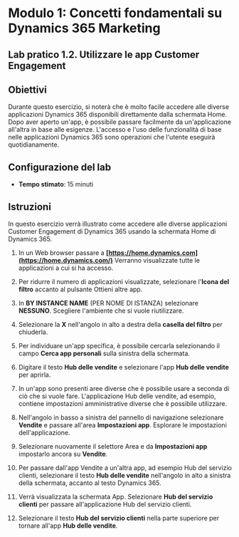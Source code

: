 ﻿---
lab:
    title: 'Lab 1.2: Utilizzare le app Customer Engagement'
    module: 'Modulo 1: Concetti fondamentali su Dynamics 365 Marketing'
---

Modulo 1: Concetti fondamentali su Dynamics 365 Marketing
========================

## Lab pratico 1.2. Utilizzare le app Customer Engagement 

## Obiettivi

Durante questo esercizio, si noterà che è molto facile accedere alle diverse applicazioni Dynamics 365 disponibili direttamente dalla schermata Home. Dopo aver aperto un'app, è possibile passare facilmente da un'applicazione all'altra in base alle esigenze. L'accesso e l'uso delle funzionalità di base nelle applicazioni Dynamics 365 sono operazioni che l'utente eseguirà quotidianamente.


## Configurazione del lab

  - **Tempo stimato**: 15 minuti

## Istruzioni

In questo esercizio verrà illustrato come accedere alle diverse applicazioni Customer Engagement di Dynamics 365 usando la schermata Home di Dynamics 365. 

1. In un Web browser passare a **[https://home.dynamics.com](https://home.dynamics.com/)** Verranno visualizzate tutte le applicazioni a cui si ha accesso. 

2. Per ridurre il numero di applicazioni visualizzate, selezionare l'**Icona del filtro** accanto al pulsante Ottieni altre app. 

3. In **BY INSTANCE NAME** (PER NOME DI ISTANZA) selezionare **NESSUNO**. Scegliere l'ambiente che si vuole riutilizzare. 

4. Selezionare la **X** nell'angolo in alto a destra della **casella del filtro** per chiuderla. 

5. Per individuare un'app specifica, è possibile cercarla selezionando il campo **Cerca app personali** sulla sinistra della schermata. 

6. Digitare il testo **Hub delle vendite** e selezionare l'app **Hub delle vendite** per aprirla. 

7. In un'app sono presenti aree diverse che è possibile usare a seconda di ciò che si vuole fare. L'applicazione Hub delle vendite, ad esempio, contiene impostazioni amministrative diverse che è possibile utilizzare. 

8. Nell'angolo in basso a sinistra del pannello di navigazione selezionare **Vendite** e passare all'area **Impostazioni app**. Esplorare le impostazioni dell'applicazione.

9. Selezionare nuovamente il selettore Area e da **Impostazioni app** impostarlo ancora su **Vendite**.

10. Per passare dall'app Vendite a un'altra app, ad esempio Hub del servizio clienti, selezionare il testo **Hub delle vendite** nell'angolo in alto a sinistra della schermata, accanto al testo Dynamics 365. 

11. Verrà visualizzata la schermata App. Selezionare **Hub del servizio clienti** per passare all'applicazione Hub del servizio clienti. 

12. Selezionare il testo **Hub del servizio clienti** nella parte superiore per tornare all'app **Hub delle vendite**. 
